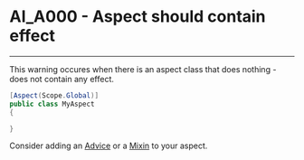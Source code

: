 # AI_A000 - Aspect should contain effect
---
This warning occures when there is an aspect class that does nothing - does not contain any effect.
```c#
[Aspect(Scope.Global)]
public class MyAspect
{

}
```

Consider adding an [Advice](advice.md) or a [Mixin](mixin.md) to your aspect.
